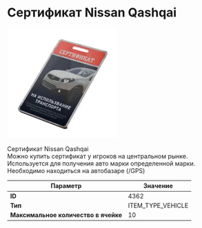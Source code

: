 # Cертификат Nissan Qashqai

![Item Image](../img/4362.webp?raw=true)

Cертификат Nissan Qashqai<br>Можно купить сертификат у игроков на центральном рынке.<br>Используется для получения авто марки определенной марки.<br>Необходимо находиться на автобазаре (/GPS)


| Параметр | Значение |
|----------|----------|
| **ID** | 4362 |
| **Тип** | ITEM_TYPE_VEHICLE |
| **Максимальное количество в ячейке** | 10 |

